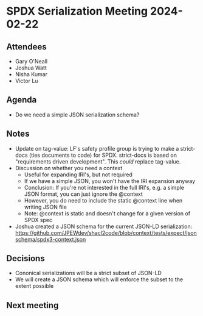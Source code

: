 # SPDX Serialization Meeting 2024-02-22

## Attendees
- Gary O'Neall
- Joshua Watt
- Nisha Kumar
- Victor Lu

## Agenda
- Do we need a simple JSON serialization schema?

## Notes
- Update on tag-value: LF's safety profile group is trying to make a strict-docs (ties documents to code) for SPDX. strict-docs is based on "requirements driven development". This _could_ replace tag-value.
- Discussion on whether you need a context
  - Useful for expanding IRI's, but not required
  - If we have a simple JSON, you won't have the IRI expansion anyway
  - Conclusion: If you're not interested in the full IRI's, e.g. a simple JSON format, you can just ignore the @context
  - However, you do need to include the static @context line when writing JSON file
  - Note: @context is static and doesn't change for a given version of SPDX spec
- Joshua created a JSON schema for the current JSON-LD serialization: https://github.com/JPEWdev/shacl2code/blob/context/tests/expect/jsonschema/spdx3-context.json

## Decisions
- Cononical serializations will be a strict subset of JSON-LD
- We will create a JSON schema which will enforce the subset to the extent possible

## Next meeting

